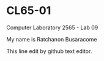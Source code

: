 # CL65-01
Computer Laboratory 2565 - Lab 09

My name is Ratchanon Busaracome

This line edit by github text editor.
